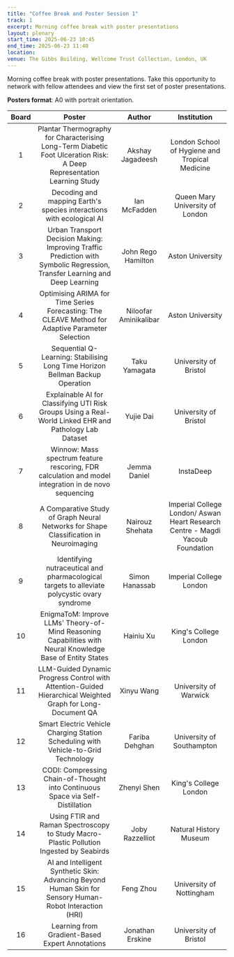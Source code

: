 ```yaml
---
title: "Coffee Break and Poster Session 1"
track: 1
excerpt: Morning coffee break with poster presentations
layout: plenary
start_time: 2025-06-23 10:45
end_time: 2025-06-23 11:40
location:
venue: The Gibbs Building, Wellcome Trust Collection, London, UK
---
```


Morning coffee break with poster presentations. Take this opportunity to network with fellow attendees and view the first set of poster presentations.

**Posters format**: A0 with portrait orientation.

| Board | Poster | Author | Institution  |
| :----: | :----: | :----: | :----: |
| 1 | Plantar Thermography for Characterising Long-Term Diabetic Foot Ulceration Risk: A Deep Representation Learning Study | Akshay Jagadeesh | London School of Hygiene and Tropical Medicine |
| 2 | Decoding and mapping Earth's species interactions with ecological AI | Ian McFadden | Queen Mary University of London |
| 3 | Urban Transport Decision Making: Improving Traffic Prediction with Symbolic Regression, Transfer Learning and Deep Learning | John Rego Hamilton | Aston University |
| 4 | Optimising ARIMA for Time Series Forecasting: The CLEAVE Method for Adaptive Parameter Selection | Niloofar Aminikalibar | Aston University |
| 5 | Sequential Q-Learning: Stabilising Long Time Horizon Bellman Backup Operation | Taku Yamagata | University of Bristol |
| 6 | Explainable AI for Classifying UTI Risk Groups Using a Real-World Linked EHR and Pathology Lab Dataset | Yujie Dai | University of Bristol |
| 7 | Winnow: Mass spectrum feature rescoring, FDR calculation and model integration in de novo sequencing | Jemma Daniel | InstaDeep |
| 8 | A Comparative Study of Graph Neural Networks for Shape Classification in Neuroimaging | Nairouz Shehata | Imperial College London/ Aswan Heart Research Centre - Magdi Yacoub Foundation |
| 9 | Identifying nutraceutical and pharmacological targets to alleviate polycystic ovary syndrome | Simon Hanassab | Imperial College London |
| 10 | EnigmaToM: Improve LLMs' Theory-of-Mind Reasoning Capabilities with Neural Knowledge Base of Entity States | Hainiu Xu | King's College London |
| 11 | LLM-Guided Dynamic Progress Control with Attention-Guided Hierarchical Weighted Graph for Long-Document QA | Xinyu Wang | University of Warwick |
| 12 | Smart Electric Vehicle Charging Station Scheduling with Vehicle-to-Grid Technology | Fariba Dehghan | University of Southampton |
| 13 | CODI: Compressing Chain-of-Thought into Continuous Space via Self-Distillation | Zhenyi Shen | King's College London |
| 14 | Using FTIR and Raman Spectroscopy to Study Macro-Plastic Pollution Ingested by Seabirds | Joby Razzelliot | Natural History Museum |
| 15 | AI and Intelligent Synthetic Skin: Advancing Beyond Human Skin for Sensory Human-Robot Interaction (HRI) | Feng Zhou | University of Nottingham |
| 16 | Learning from Gradient-Based Expert Annotations | Jonathan Erskine | University of Bristol |

